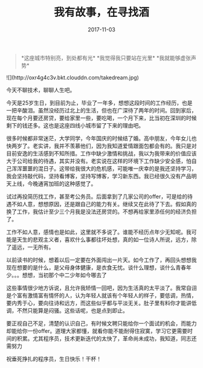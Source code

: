 ﻿---
title: 我有故事，在寻找酒
date: 2017-11-03
categories: "随笔"
---
<blockquote class="blockquote-center">
*这座城市特别亮，到处都有光*
*我觉得我只要站在光里*
*我就能够虚张声势*
</blockquote>
![](http://oxr4g4c3v.bkt.clouddn.com/takedream.jpg)

今天不聊技术，聊聊人生吧。
<!--more-->

今天是25岁生日，到目前为止，毕业了一年多，想想这段时间的工作经历，也是一把辛酸泪。虽然没经历过北上的生活，但也在广深待了两年的时间。回到家后，现在每个月要还房贷，要给家里一些，要吃喝，一个月下来，比当初在深圳的时候剩下的钱还多。这也是这座四线小城市留了下来的理由吧。

很多时候都非常迷茫，大学同学，今年国庆的时候结了婚。高中朋友，今年女儿也快两岁了。老实讲，我并不羡慕他们，因为我知道爱情跟面包都会有的。我只是对目前安逸的生活感到不知所措。工作中缺少激情和挑战，我以为我带来的价值应该大于公司给我的待遇，其实并没有。老实说在这样的环境下工作缺少安全感，怕自己浑浑噩噩的混日子。这带给我很大的危机感，可能唯一庆幸的是我还坚持学习，我会坚持敲代码，坚持看博客，坚持写博客，学习新东西。我已经很久没有产品明天上线，今晚通宵加班的这种感觉了。

试过再投简历找工作，甚至考公务员。后面拿到了几家公司的offer，可是给的待遇不如人意，想想原因，还是跟自己的能力有关。继续又在此待了下去。假如真的换了工作，我估计至少三个月我是没法还房贷的。不想再给家里添任何的经济负担了。

工作不如人意，感情也是如此，这里就不多说了。谁能不经历点年少无知呢。我可能是天生的悲观主义者，喜欢什么事都往坏处想，真的如一位诗人所说，远方，除了遥远，一无所有。

以前读书的时候，想着以后一定要在外面闯出一片天。如今工作了，再回头想想我现在想要的是什么，是父母身体健康，是衣食无忧。谈什么理想，谈什么青春年少。。。想想，当初那个中二少年如今哪去了

这些事情很少地方诉说，且允许我矫情一回吧，因为生活真的太平淡了。我常自诩是个富有激情富有情怀的人，认为年轻人就该有个年轻人的样子，要低调，热情，要内秀于心，要向往诗和远方，而这些似乎都与平淡无关。肚子里有料你才能讲低调，不然只能算是闷骚。这些话呢，也是点到即止。

要正视自己不足，清楚的认识自己，有时候文聘只能给你一个面试的机会，而能力却能给你一份offer。道理大家都懂，就看你能不能耐得住寂寞，学习它更需要时间的积累。尤其程序员，技术更新迭代的太快了，革命尚未成功，我知道，同志还需努力

祝垂死挣扎的程序员，生日快乐！干杯！
